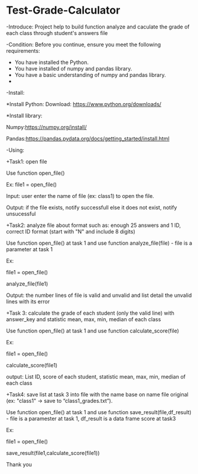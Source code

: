 # Test-Grade-Calculator
-Introduce: Project help to build function analyze and caculate the grade of each class through student's answers file


-Condition:
Before you continue, ensure you meet the following requirements:
* You have installed the Python. 
* You have installed of numpy and pandas library.
* You have a basic understanding of numpy and pandas library.
* 

-Install:

*Install Python: Download: https://www.python.org/downloads/

*Install library:

Numpy:https://numpy.org/install/

Pandas:https://pandas.pydata.org/docs/getting_started/install.html


-Using:

+Task1: open file

Use function open_file()

Ex: file1 = open_file()

Input: user enter the name of file (ex: class1) to open the file. 

Output: if the file exists, notify successfull else it does not exist, notify unsucessful


+Task2: analyze file about format such as: enough 25 answers and 1 ID, correct ID format (start with "N" and include 8 digits) 

Use function open_file() at task 1 and use function analyze_file(file) - file is a parameter at task 1

Ex: 

file1 = open_file()

analyze_file(file1)

Output: the number lines of file is valid and unvalid and list detail the unvalid lines with its error


+Task 3: calculate the grade of each student (only the valid line) with answer_key and statistic mean, max, min, median of each class 

Use function open_file() at task 1 and use function calculate_score(file)

Ex:

file1 = open_file()

calculate_score(file1)

output: List ID, score of each student, statistic mean, max, min, median of each class 


+Task4: save list at task 3 into file with the name base on name file original (ex: "class1" -> save to “class1_grades.txt”). 

Use function open_file() at task 1 and use function save_result(file,df_result) - file is a paramester at task 1, df_result is a data frame score at task3

Ex: 

file1 = open_file()

save_result(file1,calculate_score(file1))



Thank you

